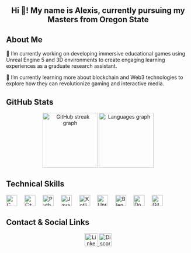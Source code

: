 
<br clear="both">

<h2 align="center">Hi 👋! My name is Alexis, currently pursuing my Masters from Oregon State</h2>

## About Me
<div>
 <p> 🔭 I’m currently working on developing immersive educational games using Unreal Engine 5 and 3D environments to create engaging learning experiences as a graduate research assistant. </p> 
 <p> 🌱 I’m currently learning more about blockchain and Web3 technologies to explore how they can revolutionize gaming and interactive media. </p> 
</div>


## GitHub Stats

<div align="center">
  <!-- <img src="https://github-readme-stats.vercel.app/api?username=Adoyle210&theme=nord&hide_border=false&show_icons=true&include_all_commits=true" height="150" alt="GitHub stats graph" /> -->
  <img src="https://streak-stats.demolab.com?user=Adoyle210&theme=nord&hide_border=false&border_radius=5" height="150" alt="GitHub streak graph" />
  <img src="https://github-readme-stats.vercel.app/api/top-langs?username=Adoyle210&layout=compact&langs_count=5&theme=nord&hide_border=false" height="150" alt="Languages graph" />
</div>

## Technical Skills

<div align="left">
  <img src="https://cdn.jsdelivr.net/gh/devicons/devicon/icons/c/c-original.svg" height="30" alt="C logo" />
  <img width="12" />
  <img src="https://cdn.jsdelivr.net/gh/devicons/devicon/icons/cplusplus/cplusplus-original.svg" height="30" alt="C++ logo" />
  <img width="12" />
  <img src="https://cdn.jsdelivr.net/gh/devicons/devicon/icons/python/python-original.svg" height="30" alt="Python logo" />
  <img width="12" />
  <img src="https://cdn.jsdelivr.net/gh/devicons/devicon/icons/javascript/javascript-original.svg" height="30" alt="JavaScript logo" />
  <img width="12" />
  <img src="https://cdn.jsdelivr.net/gh/devicons/devicon/icons/kotlin/kotlin-original.svg" height="30" alt="Kotlin logo" />
  <img width="12" />
  <img src="https://cdn.jsdelivr.net/gh/devicons/devicon/icons/unrealengine/unrealengine-original.svg" height="30" alt="Unreal Engine logo" />
  <img width="12" />
   <img src="https://cdn.jsdelivr.net/gh/devicons/devicon/icons/blender/blender-original.svg" height="30" alt="Blender logo" />
  <img width="12" />
  <img src="https://cdn.jsdelivr.net/gh/devicons/devicon/icons/docker/docker-original.svg" height="30" alt="Docker logo" />
  <img width="12" />
  <img src="https://cdn.jsdelivr.net/gh/devicons/devicon/icons/git/git-original.svg" height="30" alt="Git logo" />
</div>

## Contact & Social Links

<div align="center">
  <a href="https://www.linkedin.com/in/alexis-doyle-13059b224/" target="_blank">
    <img src="https://img.shields.io/static/v1?message=LinkedIn&logo=linkedin&label=&color=0077B5&logoColor=white&style=for-the-badge" height="35" alt="LinkedIn logo" />
  </a>
<!--   <a href="https://discordapp.com/users/YOUR_DISCORD_ID" target="_blank"> -->
    <img src="https://img.shields.io/static/v1?message=Discord&logo=discord&label=&color=7289DA&logoColor=white&style=for-the-badge" height="35" alt="Discord logo" />
  </a>
</div>

